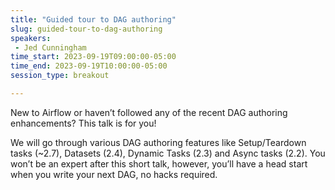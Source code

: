 ```yaml
---
title: "Guided tour to DAG authoring"
slug: guided-tour-to-dag-authoring
speakers:
 - Jed Cunningham
time_start: 2023-09-19T09:00:00-05:00
time_end: 2023-09-19T10:00:00-05:00
session_type: breakout

---
```


New to Airflow or haven’t followed any of the recent DAG authoring enhancements? This talk is for you!



We will go through various DAG authoring features like Setup/Teardown tasks (~2.7), Datasets (2.4), Dynamic Tasks (2.3) and Async tasks (2.2). You won’t be an expert after this short talk, however, you’ll have a head start when you write your next DAG, no hacks required.
